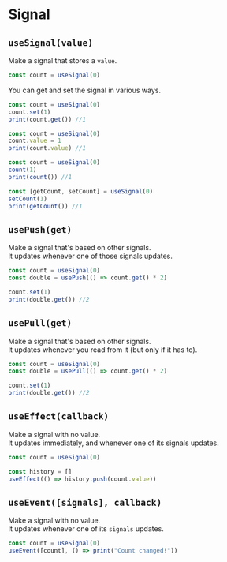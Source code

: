 # Signal

## `useSignal(value)`

Make a signal that stores a `value`.

```javascript
const count = useSignal(0)
```

You can get and set the signal in various ways.

```javascript
const count = useSignal(0)
count.set(1)
print(count.get()) //1
```

```javascript
const count = useSignal(0)
count.value = 1
print(count.value) //1
```

```javascript
const count = useSignal(0)
count(1)
print(count()) //1
```

```javascript
const [getCount, setCount] = useSignal(0)
setCount(1)
print(getCount()) //1
```

## `usePush(get)`

Make a signal that's based on other signals.<br>
It updates whenever one of those signals updates.

```javascript
const count = useSignal(0)
const double = usePush(() => count.get() * 2)

count.set(1)
print(double.get()) //2
```

## `usePull(get)`

Make a signal that's based on other signals.<br>
It updates whenever you read from it (but only if it has to).

```javascript
const count = useSignal(0)
const double = usePull(() => count.get() * 2)

count.set(1)
print(double.get()) //2
```

## `useEffect(callback)`

Make a signal with no value.<br>
It updates immediately, and whenever one of its signals updates.<br>

```javascript
const count = useSignal(0)

const history = []
useEffect(() => history.push(count.value))
```

## `useEvent([signals], callback)`

Make a signal with no value.<br>
It updates whenever one of its `signals` updates.

```javascript
const count = useSignal(0)
useEvent([count], () => print("Count changed!"))
```
